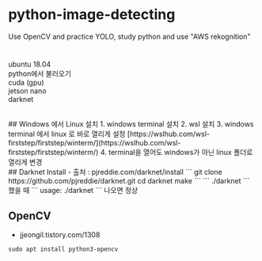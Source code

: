 # python-image-detecting
Use OpenCV and practice YOLO, study python and use "AWS rekognition"

# 
ubuntu 18.04 <br/>
python에서 불러오기 <br/>
cuda (gpu) <br/>
jetson nano <br/>
darknet <br/>

<br/>
## Windows 에서 Linux 설치
1. windows terminal 설치
2. wsl 설치
3. windows terminal 에서 linux 로 바로 열리게 설정
[https://wslhub.com/wsl-firststep/firststep/winterm/](https://wslhub.com/wsl-firststep/firststep/winterm/)
4. terminal을 열어도 windows가 아닌 linux 폴더로 열리게 변경

<br/>
## Darknet Install
- 출처 : pjreddie.com/darknet/install
```
git clone https://github.com/pjreddie/darknet.git
cd darknet
make
```
```
./darknet
```
했을 때
```
usage: ./darknet <function>
```
나오면 정상
<br/>

## OpenCV
- jjeongil.tistory.com/1308
```
sudo apt install python3-opencv
```
<br/>
